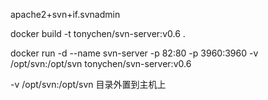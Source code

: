 apache2+svn+if.svnadmin

docker build -t tonychen/svn-server:v0.6 .

docker run -d  --name svn-server -p 82:80 -p 3960:3960 -v /opt/svn:/opt/svn  tonychen/svn-server:v0.6

-v /opt/svn:/opt/svn  目录外置到主机上